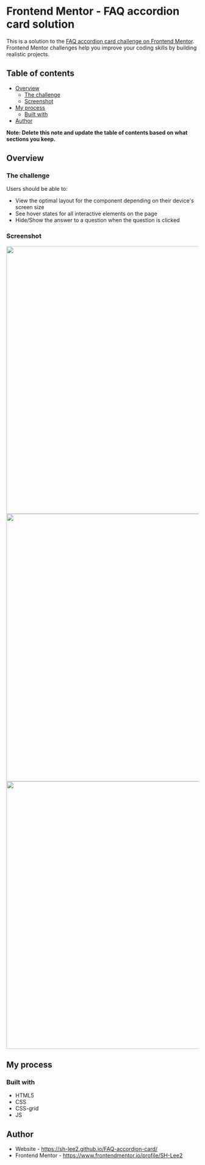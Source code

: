# Frontend Mentor - FAQ accordion card solution

This is a solution to the [FAQ accordion card challenge on Frontend Mentor](https://www.frontendmentor.io/challenges/faq-accordion-card-XlyjD0Oam). Frontend Mentor challenges help you improve your coding skills by building realistic projects. 

## Table of contents

- [Overview](#overview)
  - [The challenge](#the-challenge)
  - [Screenshot](#screenshot)
- [My process](#my-process)
  - [Built with](#built-with)
- [Author](#author)

**Note: Delete this note and update the table of contents based on what sections you keep.**

## Overview

### The challenge

Users should be able to:

- View the optimal layout for the component depending on their device's screen size
- See hover states for all interactive elements on the page
- Hide/Show the answer to a question when the question is clicked

### Screenshot
<img src="https://user-images.githubusercontent.com/59095793/136271551-75fb0e02-11ca-4c72-b032-f17c3fabdec5.png" width="700">
<img src="https://user-images.githubusercontent.com/59095793/136271560-0afa82b1-df13-4256-bf1b-364705dbf28e.png" width="700">
<img src="https://user-images.githubusercontent.com/59095793/136417517-ee0be71c-2d50-4387-ad71-da2a4d7e4be3.gif" width="700">

## My process

### Built with

- HTML5
- CSS
- CSS-grid
- JS

## Author

- Website - https://sh-lee2.github.io/FAQ-accordion-card/
- Frontend Mentor - https://www.frontendmentor.io/profile/SH-Lee2

